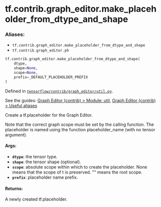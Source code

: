 <div itemscope itemtype="http://developers.google.com/ReferenceObject">
<meta itemprop="name" content="tf.contrib.graph_editor.make_placeholder_from_dtype_and_shape" />
<meta itemprop="path" content="Stable" />
</div>

# tf.contrib.graph_editor.make_placeholder_from_dtype_and_shape

### Aliases:

* `tf.contrib.graph_editor.make_placeholder_from_dtype_and_shape`
* `tf.contrib.graph_editor.ph`

``` python
tf.contrib.graph_editor.make_placeholder_from_dtype_and_shape(
    dtype,
    shape=None,
    scope=None,
    prefix=_DEFAULT_PLACEHOLDER_PREFIX
)
```



Defined in [`tensorflow/contrib/graph_editor/util.py`](https://www.tensorflow.org/code/tensorflow/contrib/graph_editor/util.py).

See the guides: [Graph Editor (contrib) > Module: util](../../../../../api_guides/python/contrib.graph_editor.md#Module_util), [Graph Editor (contrib) > Useful aliases](../../../../../api_guides/python/contrib.graph_editor.md#Useful_aliases)

Create a tf.placeholder for the Graph Editor.

Note that the correct graph scope must be set by the calling function.
The placeholder is named using the function placeholder_name (with no
tensor argument).

#### Args:

* <b>`dtype`</b>: the tensor type.
* <b>`shape`</b>: the tensor shape (optional).
* <b>`scope`</b>: absolute scope within which to create the placeholder. None
    means that the scope of t is preserved. "" means the root scope.
* <b>`prefix`</b>: placeholder name prefix.

#### Returns:

A newly created tf.placeholder.